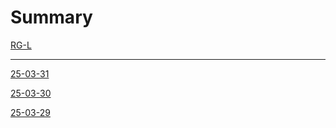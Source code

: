# Summary

[RG-L](./rg-l.md)

---

[25-03-31](./25-03-31.md)

[25-03-30](./25-03-30.md)

[25-03-29](./25-03-29.md)
